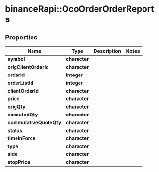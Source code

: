 # binanceRapi::OcoOrderOrderReports


## Properties
Name | Type | Description | Notes
------------ | ------------- | ------------- | -------------
**symbol** | **character** |  | 
**origClientOrderId** | **character** |  | 
**orderId** | **integer** |  | 
**orderListId** | **integer** |  | 
**clientOrderId** | **character** |  | 
**price** | **character** |  | 
**origQty** | **character** |  | 
**executedQty** | **character** |  | 
**cummulativeQuoteQty** | **character** |  | 
**status** | **character** |  | 
**timeInForce** | **character** |  | 
**type** | **character** |  | 
**side** | **character** |  | 
**stopPrice** | **character** |  | 


